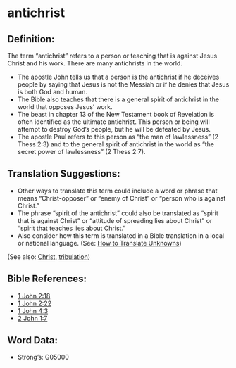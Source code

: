 # antichrist

## Definition:

The term “antichrist” refers to a person or teaching that is against Jesus Christ and his work. There are many antichrists in the world.

* The apostle John tells us that a person is the antichrist if he deceives people by saying that Jesus is not the Messiah or if he denies that Jesus is both God and human.
* The Bible also teaches that there is a general spirit of antichrist in the world that opposes Jesus’ work.
* The beast in chapter 13 of the New Testament book of Revelation is often identified as the ultimate antichrist. This person or being will attempt to destroy God’s people, but he will be defeated by Jesus.
* The apostle Paul refers to this person as “the man of lawlessness” (2 Thess 2:3) and to the general spirit of antichrist in the world as “the secret power of lawlessness” (2 Thess 2:7).

## Translation Suggestions:

* Other ways to translate this term could include a word or phrase that means “Christ-opposer” or “enemy of Christ” or “person who is against Christ.”
* The phrase “spirit of the antichrist” could also be translated as “spirit that is against Christ” or “attitude of spreading lies about Christ” or “spirit that teaches lies about Christ.”
* Also consider how this term is translated in a Bible translation in a local or national language. (See: [How to Translate Unknowns](rc://en/ta/man/translate/translate-unknown))

(See also: [Christ](../kt/christ.md), [tribulation](../other/tribulation.md))

## Bible References:

* [1 John 2:18](rc://en/tn/help/1jn/02/18)
* [1 John 2:22](rc://en/tn/help/1jn/02/22)
* [1 John 4:3](rc://en/tn/help/1jn/04/03)
* [2 John 1:7](rc://en/tn/help/2jn/01/07)

## Word Data:

* Strong’s: G05000
